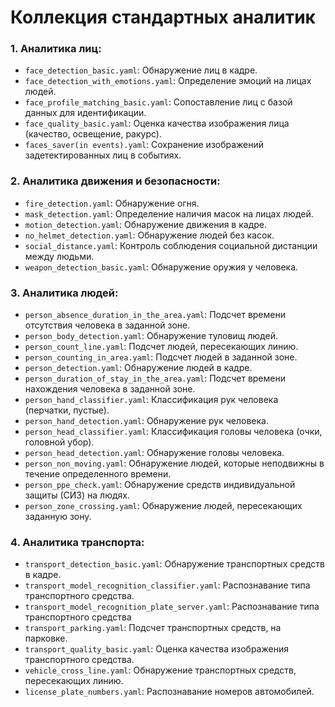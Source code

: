 # Коллекция стандартных аналитик

### 1. Аналитика лиц:

- `face_detection_basic.yaml`: Обнаружение лиц в кадре.
- `face_detection_with_emotions.yaml`: Определение эмоций на лицах людей.
- `face_profile_matching_basic.yaml`: Сопоставление лиц с базой данных для идентификации.
- `face_quality_basic.yaml`: Оценка качества изображения лица (качество, освещение, ракурс).
- `faces_saver(in events).yaml`: Сохранение изображений задетектированных лиц в событиях.


### 2. Аналитика движения и безопасности:

- `fire_detection.yaml`: Обнаружение огня.
- `mask_detection.yaml`: Определение наличия масок на лицах людей.
- `motion_detection.yaml`: Обнаружение движения в кадре.
- `no_helmet_detection.yaml`: Обнаружение людей без касок.
- `social_distance.yaml`: Контроль соблюдения социальной дистанции между людьми.
- `weapon_detection_basic.yaml`: Обнаружение оружия у человека.

### 3. Аналитика людей:

- `person_absence_duration_in_the_area.yaml`: Подсчет времени отсутствия человека в заданной зоне.
- `person_body_detection.yaml`: Обнаружение туловищ людей.
- `person_count_line.yaml`: Подсчет людей, пересекающих линию.
- `person_counting_in_area.yaml`: Подсчет людей в заданной зоне.
- `person_detection.yaml`: Обнаружение людей в кадре.
- `person_duration_of_stay_in_the_area.yaml`: Подсчет времени нахождения человека в заданной зоне.
- `person_hand_classifier.yaml`: Классификация рук человека (перчатки, пустые).
- `person_hand_detection.yaml`: Обнаружение рук человека.
- `person_head_classifier.yaml`: Классификация головы человека (очки, головной убор).
- `person_head_detection.yaml`: Обнаружение головы человека.
- `person_non_moving.yaml`: Обнаружение людей, которые неподвижны в течение определенного времени.
- `person_ppe_check.yaml`: Обнаружение средств индивидуальной защиты (СИЗ) на людях.
- `person_zone_crossing.yaml`: Обнаружение людей, пересекающих заданную зону.


### 4. Аналитика транспорта:

- `transport_detection_basic.yaml`: Обнаружение транспортных средств в кадре.
- `transport_model_recognition_classifier.yaml`: Распознавание типа транспортного средства.
- `transport_model_recognition_plate_server.yaml`: Распознавание типа транспортного средства
- `transport_parking.yaml`: Подсчет транспортных средств, на парковке.
- `transport_quality_basic.yaml`: Оценка качества изображения транспортного средства.
- `vehicle_cross_line.yaml`: Обнаружение транспортных средств, пересекающих линию.
- `license_plate_numbers.yaml`: Распознавание номеров автомобилей.

    